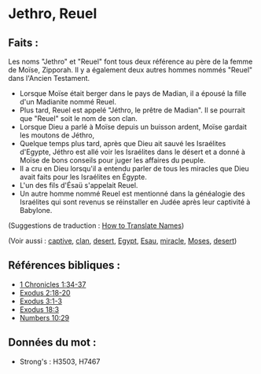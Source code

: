 # Jethro, Reuel

## Faits :

Les noms "Jethro" et "Reuel" font tous deux référence au père de la femme de Moïse, Zipporah. Il y a également deux autres hommes nommés "Reuel" dans l'Ancien Testament.

* Lorsque Moïse était berger dans le pays de Madian, il a épousé la fille d'un Madianite nommé Reuel.
* Plus tard, Reuel est appelé "Jéthro, le prêtre de Madian". Il se pourrait que "Reuel" soit le nom de son clan.
* Lorsque Dieu a parlé à Moïse depuis un buisson ardent, Moïse gardait les moutons de Jéthro,
* Quelque temps plus tard, après que Dieu ait sauvé les Israélites d'Egypte, Jéthro est allé voir les Israélites dans le désert et a donné à Moïse de bons conseils pour juger les affaires du peuple.
* Il a cru en Dieu lorsqu'il a entendu parler de tous les miracles que Dieu avait faits pour les Israélites en Égypte.
* L'un des fils d'Ésaü s'appelait Reuel.
* Un autre homme nommé Reuel est mentionné dans la généalogie des Israélites qui sont revenus se réinstaller en Judée après leur captivité à Babylone.

(Suggestions de traduction : [How to Translate Names](rc://en/ta/man/translate/translate-names))

(Voir aussi : [captive](../other/captive.md), [clan](../other/clan.md), [desert](../other/desert.md), [Egypt](../names/egypt.md), [Esau](../names/esau.md), [miracle](../kt/miracle.md), [Moses](../names/moses.md), [desert](../other/desert.md))

## Références bibliques :

* [1 Chronicles 1:34-37](rc://en/tn/help/1ch/01/34)
* [Exodus 2:18-20](rc://en/tn/help/exo/02/18)
* [Exodus 3:1-3](rc://en/tn/help/exo/03/01)
* [Exodus 18:3](rc://en/tn/help/exo/18/03)
* [Numbers 10:29](rc://en/tn/help/num/10/29)

## Données du mot :

* Strong's : H3503, H7467
